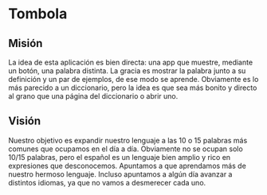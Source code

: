 # Tombola

## Misión

La idea de esta aplicación es bien directa: una app que muestre, mediante un botón, una palabra distinta. La gracia es mostrar la palabra junto a su definición y un par de ejemplos, de ese modo se aprende.
Obviamente es lo más parecido a un diccionario, pero la idea es que sea más bonito y directo al grano que una página del diccionario o abrir uno.

## Visión

Nuestro objetivo es expandir nuestro lenguaje a las 10 o 15 palabras más comunes que ocupamos en el día a día. Obviamente no se ocupan solo 10/15 palabras, pero el español es un lenguaje bien amplio y rico en expresiones que desconocemos.
Apuntamos a que aprendamos más de nuestro hermoso lenguaje. Incluso apuntamos a algún día avanzar a distintos idiomas, ya que no vamos a desmerecer cada uno.